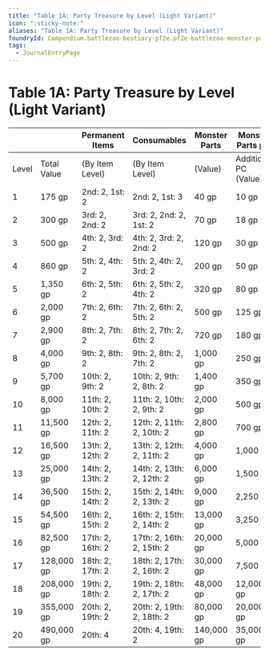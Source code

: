 ```yaml
---
title: "Table 1A: Party Treasure by Level (Light Variant)"
icon: ":sticky-note:"
aliases: "Table 1A: Party Treasure by Level (Light Variant)"
foundryId: Compendium.battlezoo-bestiary-pf2e.pf2e-battlezoo-monster-parts.JournalEntry.t4kAG04buZGbp5XA.JournalEntryPage.yf9S7HMivMefgXCH
tags:
  - JournalEntryPage
---
```


# Table 1A: Party Treasure by Level (Light Variant)
  

|  |  | Permanent Items | Consumables | Monster Parts | Monster Parts per |
| --- | --- | --- | --- | --- | --- |
| Level | Total Value | (By Item Level) | (By Item Level) | (Value) | Additional PC (Value) |
| 1 | 175 gp | 2nd: 2, 1st: 2 | 2nd: 2, 1st: 3 | 40 gp | 10 gp |
| 2 | 300 gp | 3rd: 2, 2nd: 2 | 3rd: 2, 2nd: 2, 1st: 2 | 70 gp | 18 gp |
| 3 | 500 gp | 4th: 2, 3rd: 2 | 4th: 2, 3rd: 2, 2nd: 2 | 120 gp | 30 gp |
| 4 | 860 gp | 5th: 2, 4th: 2 | 5th: 2, 4th: 2, 3rd: 2 | 200 gp | 50 gp |
| 5 | 1,350 gp | 6th: 2, 5th: 2 | 6th: 2, 5th: 2, 4th: 2 | 320 gp | 80 gp |
| 6 | 2,000 gp | 7th: 2, 6th: 2 | 7th: 2, 6th: 2, 5th: 2 | 500 gp | 125 gp |
| 7 | 2,900 gp | 8th: 2, 7th: 2 | 8th: 2, 7th: 2, 6th: 2 | 720 gp | 180 gp |
| 8 | 4,000 gp | 9th: 2, 8th: 2 | 9th: 2, 8th: 2, 7th: 2 | 1,000 gp | 250 gp |
| 9 | 5,700 gp | 10th: 2, 9th: 2 | 10th: 2, 9th: 2, 8th: 2 | 1,400 gp | 350 gp |
| 10 | 8,000 gp | 11th: 2, 10th: 2 | 11th: 2, 10th: 2, 9th: 2 | 2,000 gp | 500 gp |
| 11 | 11,500 gp | 12th: 2, 11th: 2 | 12th: 2, 11th: 2, 10th: 2 | 2,800 gp | 700 gp |
| 12 | 16,500 gp | 13th: 2, 12th: 2 | 13th: 2, 12th: 2, 11th: 2 | 4,000 gp | 1,000 gp |
| 13 | 25,000 gp | 14th: 2, 13th: 2 | 14th: 2, 13th: 2, 12th: 2 | 6,000 gp | 1,500 gp |
| 14 | 36,500 gp | 15th: 2, 14th: 2 | 15th: 2, 14th: 2, 13th: 2 | 9,000 gp | 2,250 gp |
| 15 | 54,500 gp | 16th: 2, 15th: 2 | 16th: 2, 15th: 2, 14th: 2 | 13,000 gp | 3,250 gp |
| 16 | 82,500 gp | 17th: 2, 16th: 2 | 17th: 2, 16th: 2, 15th: 2 | 20,000 gp | 5,000 gp |
| 17 | 128,000 gp | 18th: 2, 17th: 2 | 18th: 2, 17th: 2, 16th: 2 | 30,000 gp | 7,500 gp |
| 18 | 208,000 gp | 19th: 2, 18th: 2 | 19th: 2, 18th: 2, 17th: 2 | 48,000 gp | 12,000 gp |
| 19 | 355,000 gp | 20th: 2, 19th: 2 | 20th: 2, 19th: 2, 18th: 2 | 80,000 gp | 20,000 gp |
| 20 | 490,000 gp | 20th: 4 | 20th: 4, 19th: 2 | 140,000 gp | 35,000 gp |